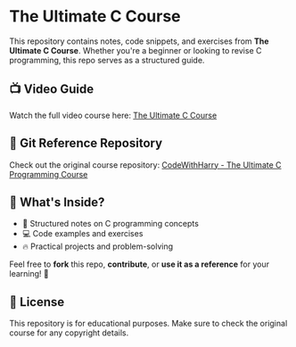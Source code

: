 # The Ultimate C Course  

This repository contains notes, code snippets, and exercises from **The Ultimate C Course**. Whether you're a beginner or looking to revise C programming, this repo serves as a structured guide.  

## 📺 Video Guide  
Watch the full video course here: [The Ultimate C Course](https://www.youtube.com/watch?v=aZb0iu4uGwA)  

## 🔗 Git Reference Repository  
Check out the original course repository: [CodeWithHarry - The Ultimate C Programming Course](https://github.com/CodeWithHarry/The-Ultimate-C-Programming-Course)  

## 📂 What's Inside?  
- 📝 Structured notes on C programming concepts  
- 💻 Code examples and exercises  
- 🔥 Practical projects and problem-solving  

Feel free to **fork** this repo, **contribute**, or **use it as a reference** for your learning! 🚀  

## 📜 License  
This repository is for educational purposes. Make sure to check the original course for any copyright details.  
